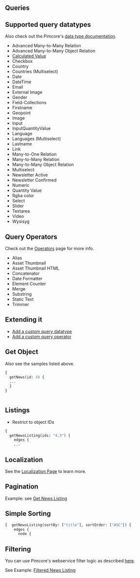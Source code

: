 ## Queries

## Supported query datatypes

Also check out the Pimcore's [data type documentation](https://pimcore.com/docs/5.x/Development_Documentation/Objects/Object_Classes/Data_Types/index.html). 

* Advanced Many-to-Many Relation
* Advanced Many-to-Many Object Relation
* [Calculated Value](https://pimcore.com/docs/5.x/Development_Documentation/Objects/Object_Classes/Data_Types/Calculated_Value_Type.html)
* Checkbox
* Country
* Countries (Multiselect)
* Date
* DateTime
* Email
* External Image
* Gender
* Field-Collections
* Firstname
* Geopoint
* Image
* Input
* InputQuantityValue
* Language
* Languages (Multiselect)
* Lastname
* Link
* Many-to-One Relation
* Many-to-Many Relation
* Many-to-Many Object Relation
* Multiselect
* Newsletter Active
* Newsletter Confirmed
* Numeric
* Quantity Value
* Rgba color
* Select
* Slider
* Textarea
* Video
* Wysisyg

## Query Operators

Check out the [Operators](Operators.md) page for more info.

* Alias
* Asset Thumbnail
* Asset Thumbnail HTML
* Concatenator
* Date Formatter
* Element Counter
* Merge
* Substring
* Static Text
* Trimmer

## Extending it
* [Add a custom query datatype](./AddCustomQueryDatatype.md)
* [Add a custom query operator](./AddCustomQueryOperator.md)

## Get Object

Also see the samples listed above.

```graphql
{
  getNews(id: 4) {
  ...
  }
} 
    
```

## Listings

* Restrict to object IDs

```graphql
{
  getNewsListing(ids: "4,5") {
    edges {
    ...
```

## Localization

See the [Localization Page](Localization.md) to learn more.
 
 
## Pagination

Example:
see [Get News Listing](querysamples/Sample2.md)

## Simple Sorting
```graphql
{  getNewsListing(sortBy: ["title"], sortOrder: ["ASC"]) {
    edges {
      node {
```

## Filtering

You can use Pimcore's webservice filter logic
as described [here](https://pimcore.com/docs/5.x/Development_Documentation/Web_Services/Query_Filters.html).

See Example: [Filtered News Listing](Filtering.md)

